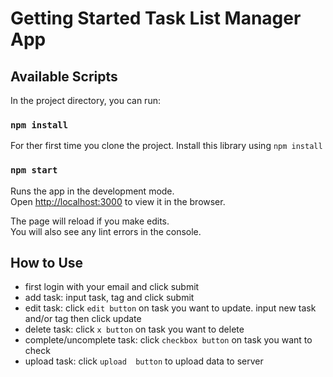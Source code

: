 # Getting Started Task List Manager App

## Available Scripts

In the project directory, you can run:

### `npm install`

For ther first time you clone the project. Install this library using `npm install`

### `npm start`

Runs the app in the development mode.\
Open [http://localhost:3000](http://localhost:3000) to view it in the browser.

The page will reload if you make edits.\
You will also see any lint errors in the console.

## How to Use
- first login with your email and click submit
- add task: input task, tag and click submit
- edit task: click `edit button` on task you want to update. input new task and/or tag then click update
- delete task: click `x button`  on task you want to delete
- complete/uncomplete task: click `checkbox button`  on task you want to check
- upload task: click `upload  button` to upload data to server
